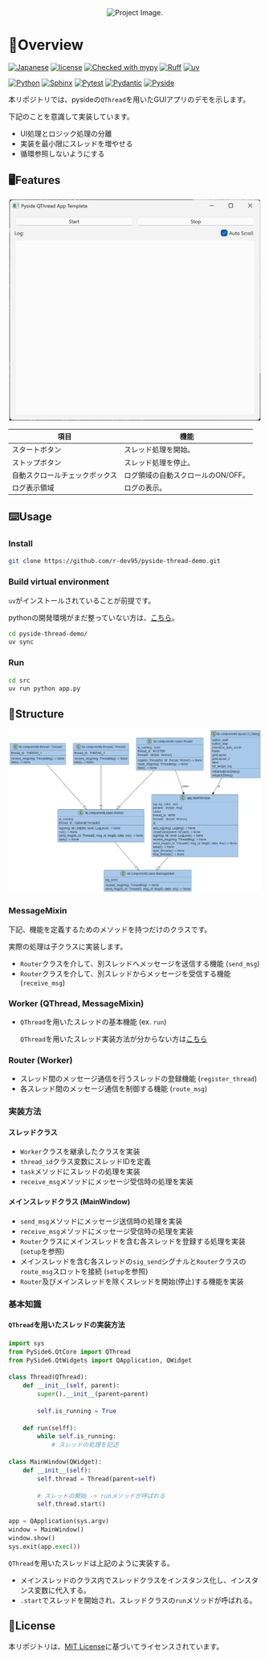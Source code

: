 <!-- ============================================================
  Project Image
 ============================================================ -->
<div align=center>
  <img
    src='docs/image/demo.gif'
    alt='Project Image.'
    width=500
  />
</div>

<!-- ============================================================
  Overview
 ============================================================ -->
# :book:Overview

<!-- [![English](https://img.shields.io/badge/English-018EF5.svg?labelColor=d3d3d3&logo=readme)](./README.md) -->
<!-- [![Japanese](https://img.shields.io/badge/Japanese-018EF5.svg?labelColor=d3d3d3&logo=readme)](./README_JA.md) -->
[![Japanese](https://img.shields.io/badge/Japanese-018EF5.svg?labelColor=d3d3d3&logo=readme)](./README.md)
[![license](https://img.shields.io/github/license/r-dev95/pyside-thread-demo)](./LICENSE)
[![Checked with mypy](https://www.mypy-lang.org/static/mypy_badge.svg)](https://mypy-lang.org/)
[![Ruff](https://img.shields.io/endpoint?url=https://raw.githubusercontent.com/astral-sh/ruff/main/assets/badge/v2.json)](https://github.com/astral-sh/ruff)
[![uv](https://img.shields.io/endpoint?url=https://raw.githubusercontent.com/astral-sh/uv/main/assets/badge/v0.json)](https://github.com/astral-sh/uv)

[![Python](https://img.shields.io/badge/Python-3776AB.svg?labelColor=d3d3d3&logo=python)](https://github.com/python)
[![Sphinx](https://img.shields.io/badge/Sphinx-000000.svg?labelColor=d3d3d3&logo=sphinx&logoColor=000000)](https://github.com/sphinx-doc/sphinx)
[![Pytest](https://img.shields.io/badge/Pytest-0A9EDC.svg?labelColor=d3d3d3&logo=pytest)](https://github.com/pytest-dev/pytest)
[![Pydantic](https://img.shields.io/badge/Pydantic-ff0055.svg?labelColor=d3d3d3&logo=pydantic&logoColor=ff0055)](https://github.com/pydantic/pydantic)
[![Pyside](https://img.shields.io/badge/Pyside-neogreen.svg?labelColor=d3d3d3&logo=qt)](https://www.qt.io/qt-for-python)

本リポジトリでは、pysideの`QThread`を用いたGUIアプリのデモを示します。

下記のことを意識して実装しています。

- UI処理とロジック処理の分離
- 実装を最小限にスレッドを増やせる
- 循環参照しないようにする

<!-- ============================================================
  Features
 ============================================================ -->
## :desktop_computer:Features

<div align=center>
  <img
    src='docs/image/app.png'
    alt='App Home Page.'
    width=500
  />
</div>

|項目                          |機能                              |
| ---                          | ---                              |
|スタートボタン                |スレッド処理を開始。              |
|ストップボタン                |スレッド処理を停止。              |
|自動スクロールチェックボックス|ログ領域の自動スクロールのON/OFF。|
|ログ表示領域                  |ログの表示。                      |

<!-- ============================================================
  Usage
 ============================================================ -->
## :keyboard:Usage

### Install

```bash
git clone https://github.com/r-dev95/pyside-thread-demo.git
```

### Build virtual environment

`uv`がインストールされていることが前提です。

pythonの開発環境がまだ整っていない方は、[こちら](https://github.com/r-dev95/env-python)。

```bash
cd pyside-thread-demo/
uv sync
```

### Run

```bash
cd src
uv run python app.py
```

<!-- ============================================================
  Structure
 ============================================================ -->
## :bookmark_tabs:Structure

<div align=center>
  <img
    src='docs/image/classes.png'
    alt='classes.'
  />
</div>

### MessageMixin

下記、機能を定義するためのメソッドを持つだけのクラスです。

実際の処理は子クラスに実装します。

- `Router`クラスを介して、別スレッドへメッセージを送信する機能 (`send_msg`)
- `Router`クラスを介して、別スレッドからメッセージを受信する機能 (`receive_msg`)

### Worker (QThread, MessageMixin)

- `QThread`を用いたスレッドの基本機能 (ex. `run`)

    `QThread`を用いたスレッド実装方法が分からない方は[こちら](#qthreadを用いたスレッドの実装方法)

### Router (Worker)

- スレッド間のメッセージ通信を行うスレッドの登録機能 (`register_thread`)
- 各スレッド間のメッセージ通信を制御する機能 (`route_msg`)

### 実装方法

#### スレッドクラス

- `Worker`クラスを継承したクラスを実装
- `thread_id`クラス変数にスレッドIDを定義
- `task`メソッドにスレッドの処理を実装
- `receive_msg`メソッドにメッセージ受信時の処理を実装

#### メインスレッドクラス (MainWindow)

- `send_msg`メソッドにメッセージ送信時の処理を実装
- `receive_msg`メソッドにメッセージ受信時の処理を実装
- `Router`クラスにメインスレッドを含む各スレッドを登録する処理を実装 (`setup`を参照)
- メインスレッドを含む各スレッドの`sig_send`シグナルと`Router`クラスの`route_msg`スロットを接続 (`setup`を参照)
- `Router`及びメインスレッドを除くスレッドを開始(停止)する機能を実装

### 基本知識

#### `QThread`を用いたスレッドの実装方法

```python
import sys
from PySide6.QtCore import QThread
from PySide6.QtWidgets import QApplication, QWidget

class Thread(QThread):
    def __init__(self, parent):
        super().__init__(parent=parent)

        self.is_running = True

    def run(selff):
        while self.is_running:
            # スレッドの処理を記述

class MainWindow(QWidget):
    def __init__(self):
        self.thread = Thread(parent=self)

        # スレッドの開始 -> runメソッドが呼ばれる
        self.thread.start()

app = QApplication(sys.argv)
window = MainWindow()
window.show()
sys.exit(app.exec())
```

`QThread`を用いたスレッドは上記のように実装する。

- メインスレッドのクラス内でスレッドクラスをインスタンス化し、インスタンス変数に代入する。
- `.start`でスレッドを開始され、スレッドクラスの`run`メソッドが呼ばれる。

<!-- ============================================================
  License
 ============================================================ -->
## :key:License

本リポジトリは、[MIT License](LICENSE)に基づいてライセンスされています。
